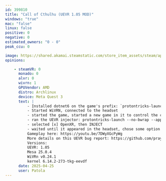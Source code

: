 ```yaml
---
id: 399810
title: "Call of Cthulhu (UEVR 1.05 MOD)"
windows: "true"
mac: "false"
linux: false
positive: 0
negative: 0
estimated_owners: "0 - 0"
peak_ccu: 0

image: https://shared.akamai.steamstatic.com/store_item_assets/steam/apps/399810/header.jpg?t=1721725925
opinions:

    - steamVR: 0
      monado: 0
      alvr: 0
      wivrn: 1
      GPUVendor: AMD
      distro: Archlinux
      device: Meta Quest 3
      text: |
          - Installed dotnet6 on the game's prefix: `protontricks-launch --no-bwrap --appid 399810 --no-background-wineserver /tmp/windowsdesktop-runtime-6.0.36-win-x64.exe`
          - Started WiVRN, connected to the headset
          - started the game, started a new game in it to control the character
          - ran the UEVR injector: protontricks-launch --no-bwrap --appid 399810 --no-background-wineserver /home/patola/.local/share/Steam/steamapps/compatdata/399810/pfx/drive_c/uevr/UEVRInjector.exe
          - selected [x] OpenXR, then INJECT
          - waited until it appeared in the headset, chose some option and started the game
          Gameplay here: https://youtu.be/7DWyXGcPyWg
          More details on this UEVR bug report: https://github.com/praydog/UEVR/issues/280
          Versions:
          UEVR: 1.05
          Mesa 25.0.4
          WiVRn v0.24.1
          kernel 6.14.2-273-tkg-eevdf
      date: 2025-04-25
      user: Patola
---
```

